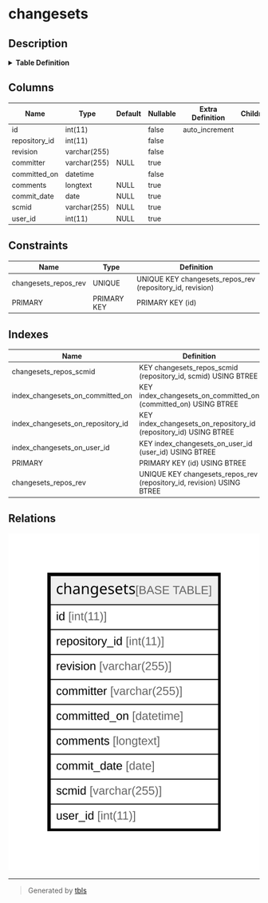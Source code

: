 # changesets

## Description

<details>
<summary><strong>Table Definition</strong></summary>

```sql
CREATE TABLE `changesets` (
  `id` int(11) NOT NULL AUTO_INCREMENT,
  `repository_id` int(11) NOT NULL,
  `revision` varchar(255) NOT NULL,
  `committer` varchar(255) DEFAULT NULL,
  `committed_on` datetime NOT NULL,
  `comments` longtext DEFAULT NULL,
  `commit_date` date DEFAULT NULL,
  `scmid` varchar(255) DEFAULT NULL,
  `user_id` int(11) DEFAULT NULL,
  PRIMARY KEY (`id`),
  UNIQUE KEY `changesets_repos_rev` (`repository_id`,`revision`),
  KEY `index_changesets_on_user_id` (`user_id`),
  KEY `index_changesets_on_repository_id` (`repository_id`),
  KEY `index_changesets_on_committed_on` (`committed_on`),
  KEY `changesets_repos_scmid` (`repository_id`,`scmid`)
) ENGINE=InnoDB DEFAULT CHARSET=utf8mb4 COLLATE=utf8mb4_general_ci
```

</details>

## Columns

| Name | Type | Default | Nullable | Extra Definition | Children | Parents | Comment |
| ---- | ---- | ------- | -------- | ---------------- | -------- | ------- | ------- |
| id | int(11) |  | false | auto_increment |  |  |  |
| repository_id | int(11) |  | false |  |  |  |  |
| revision | varchar(255) |  | false |  |  |  |  |
| committer | varchar(255) | NULL | true |  |  |  |  |
| committed_on | datetime |  | false |  |  |  |  |
| comments | longtext | NULL | true |  |  |  |  |
| commit_date | date | NULL | true |  |  |  |  |
| scmid | varchar(255) | NULL | true |  |  |  |  |
| user_id | int(11) | NULL | true |  |  |  |  |

## Constraints

| Name | Type | Definition |
| ---- | ---- | ---------- |
| changesets_repos_rev | UNIQUE | UNIQUE KEY changesets_repos_rev (repository_id, revision) |
| PRIMARY | PRIMARY KEY | PRIMARY KEY (id) |

## Indexes

| Name | Definition |
| ---- | ---------- |
| changesets_repos_scmid | KEY changesets_repos_scmid (repository_id, scmid) USING BTREE |
| index_changesets_on_committed_on | KEY index_changesets_on_committed_on (committed_on) USING BTREE |
| index_changesets_on_repository_id | KEY index_changesets_on_repository_id (repository_id) USING BTREE |
| index_changesets_on_user_id | KEY index_changesets_on_user_id (user_id) USING BTREE |
| PRIMARY | PRIMARY KEY (id) USING BTREE |
| changesets_repos_rev | UNIQUE KEY changesets_repos_rev (repository_id, revision) USING BTREE |

## Relations

![er](changesets.svg)

---

> Generated by [tbls](https://github.com/k1LoW/tbls)
